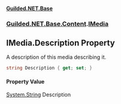 #### [Guilded.NET.Base](Guilded_NET_Base.md 'Guilded.NET.Base')
### [Guilded.NET.Base.Content](Guilded_NET_Base.md#Guilded_NET_Base_Content 'Guilded.NET.Base.Content').[IMedia](IMedia.md 'Guilded.NET.Base.Content.IMedia')
## IMedia.Description Property
A description of this media describing it.  
```csharp
string Description { get; set; }
```
#### Property Value
[System.String](https://docs.microsoft.com/en-us/dotnet/api/System.String 'System.String')
Description
